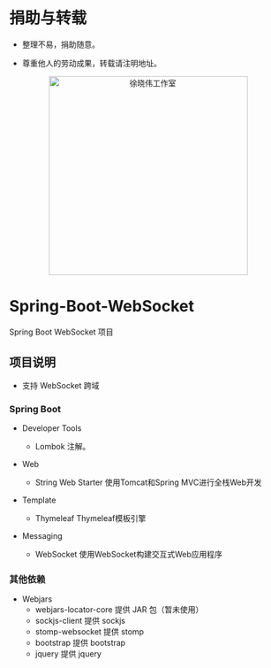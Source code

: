 # 捐助与转载

- 整理不易，捐助随意。

- 尊重他人的劳动成果，转载请注明地址。

<p align=center>
  <a href="http://xuxiaowei.com.cn">
    <img src="https://cdn2.xuxiaowei.com.cn/img/QRCode.png/xuxiaowei.com.cn" alt="徐晓伟工作室" width="360">
  </a>
</p>

# Spring-Boot-WebSocket
Spring Boot WebSocket 项目

## 项目说明

- 支持 WebSocket 跨域

### Spring Boot 
    
- Developer Tools
    - Lombok                    注解。
    
- Web
    - String Web Starter        使用Tomcat和Spring MVC进行全栈Web开发
    
- Template
	- Thymeleaf                 Thymeleaf模板引擎    
    
- Messaging
    - WebSocket                 使用WebSocket构建交互式Web应用程序
	
### 其他依赖

- Webjars
    - webjars-locator-core      提供 JAR 包（暂未使用）
    - sockjs-client             提供 sockjs
    - stomp-websocket           提供 stomp
    - bootstrap                 提供 bootstrap
    - jquery                    提供 jquery

###
